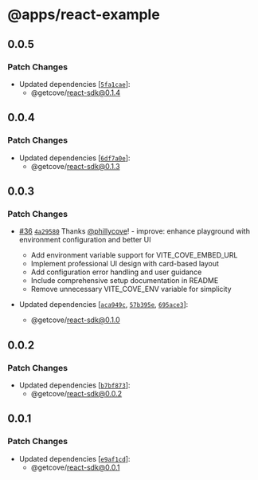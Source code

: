 # @apps/react-example

## 0.0.5

### Patch Changes

- Updated dependencies [[`5fa1cae`](https://github.com/getcove/cove-js-sdk/commit/5fa1cae5d3bba872cdea9b7df262f2c255836874)]:
  - @getcove/react-sdk@0.1.4

## 0.0.4

### Patch Changes

- Updated dependencies [[`6df7a0e`](https://github.com/getcove/cove-js-sdk/commit/6df7a0e0cadfceb84b1268b26aee66d359a79fe5)]:
  - @getcove/react-sdk@0.1.3

## 0.0.3

### Patch Changes

- [#36](https://github.com/getcove/cove-js-sdk/pull/36) [`4a29580`](https://github.com/getcove/cove-js-sdk/commit/4a29580ebf6a503be3553101bbf3436372aa012e) Thanks [@phillycove](https://github.com/phillycove)! - improve: enhance playground with environment configuration and better UI

  - Add environment variable support for VITE_COVE_EMBED_URL
  - Implement professional UI design with card-based layout
  - Add configuration error handling and user guidance
  - Include comprehensive setup documentation in README
  - Remove unnecessary VITE_COVE_ENV variable for simplicity

- Updated dependencies [[`aca949c`](https://github.com/getcove/cove-js-sdk/commit/aca949c22fdbfba5cce8a5a04de4932fbf76b1db), [`57b395e`](https://github.com/getcove/cove-js-sdk/commit/57b395e36612cabc0b95ff26433fbbd4ad00cd07), [`695ace3`](https://github.com/getcove/cove-js-sdk/commit/695ace3960f14af111ff2f7ff9f2e856068bb127)]:
  - @getcove/react-sdk@0.1.0

## 0.0.2

### Patch Changes

- Updated dependencies [[`b7bf873`](https://github.com/getcove/cove-js-sdk/commit/b7bf8730fad210b2faf338f652e83936c3cd81bf)]:
  - @getcove/react-sdk@0.0.2

## 0.0.1

### Patch Changes

- Updated dependencies [[`e9af1cd`](https://github.com/getcove/cove-js-sdk/commit/e9af1cdf54de5a22d99b9c76dc1079fe6bb45edc)]:
  - @getcove/react-sdk@0.0.1
